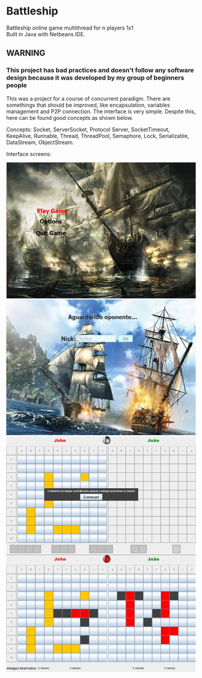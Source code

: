 # Battleship
Battleship online game multithread for n players 1x1 </br>
Built in Java with Netbeans IDE.

<h2>WARNING</h2>
<h3>This project has bad practices and doesn't follow any software design because it was developed by my group of beginners people</h3>

This was a project for a course of concurrent paradigm. There are somethings that should be improved, like encapsulation, variables management and P2P connection. The interface is very simple. Despite this, here can be found good concepts as shown below.

Concepts: Socket, ServerSocket, Protocol Server, SocketTimeout, KeepAlive, Runnable, Thread, ThreadPool, Semaphore, Lock, Serializable, DataStream, ObjectStream.


Interface screens:</br>

![alt tag](https://github.com/claudiomarpda/Battleship/blob/master/screenshots/screen1.jpg)
![alt tag](https://github.com/claudiomarpda/Battleship/blob/master/screenshots/screen2.jpg)
![alt tag](https://github.com/claudiomarpda/Battleship/blob/master/screenshots/screen3.jpg)
![alt tag](https://github.com/claudiomarpda/Battleship/blob/master/screenshots/screen4.jpg)

